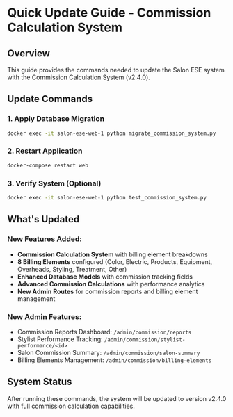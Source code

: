 # Quick Update Guide - Commission Calculation System

## Overview
This guide provides the commands needed to update the Salon ESE system with the Commission Calculation System (v2.4.0).

## Update Commands

### 1. Apply Database Migration
```bash
docker exec -it salon-ese-web-1 python migrate_commission_system.py
```

### 2. Restart Application
```bash
docker-compose restart web
```

### 3. Verify System (Optional)
```bash
docker exec -it salon-ese-web-1 python test_commission_system.py
```

## What's Updated

### New Features Added:
- **Commission Calculation System** with billing element breakdowns
- **8 Billing Elements** configured (Color, Electric, Products, Equipment, Overheads, Styling, Treatment, Other)
- **Enhanced Database Models** with commission tracking fields
- **Advanced Commission Calculations** with performance analytics
- **New Admin Routes** for commission reports and billing element management

### New Admin Features:
- Commission Reports Dashboard: `/admin/commission/reports`
- Stylist Performance Tracking: `/admin/commission/stylist-performance/<id>`
- Salon Commission Summary: `/admin/commission/salon-summary`
- Billing Elements Management: `/admin/commission/billing-elements`

## System Status
After running these commands, the system will be updated to version v2.4.0 with full commission calculation capabilities. 
